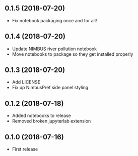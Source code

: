 ## 0.1.5 (2018-07-20) ##

 * Fix notebook packaging once and for all!

## 0.1.4 (2018-07-20) ##

 * Update NIMBUS river pollution notebook
 * Move notebooks to package so they get installed properly

## 0.1.3 (2018-07-20) ##

* Add LICENSE
* Fix up NimbusPref side panel styling

## 0.1.2 (2018-07-18) ##

* Added notebooks to release
* Removed broken jupyterlab extension

## 0.1.0 (2018-07-16) ##

* First release
